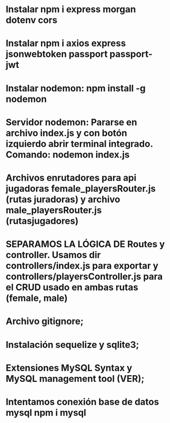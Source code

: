 # Instalar npm i express morgan dotenv cors
# Instalar npm i axios express jsonwebtoken passport passport-jwt
# Instalar nodemon: npm install -g nodemon 
# Servidor nodemon: Pararse en archivo index.js y con botón izquierdo abrir terminal integrado. Comando: nodemon index.js
# Archivos enrutadores para api jugadoras  female_playersRouter.js (rutas juradoras) y archivo male_playersRouter.js (rutasjugadores)
# SEPARAMOS LA LÓGICA DE Routes y controller.  Usamos dir controllers/index.js para exportar y controllers/playersController.js para el CRUD usado en ambas rutas (female, male)
# Archivo gitignore;
# Instalación sequelize y sqlite3;
# Extensiones MySQL Syntax y MySQL management tool (VER);
# Intentamos conexión base de datos mysql npm i mysql
